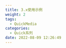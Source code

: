 ```yaml
---
title: 3.x使用示例
weight: 2
tags:
  - QuickMedia
categories: 
  - Quick系列
date: 2022-08-09 12:26:49
---
```



